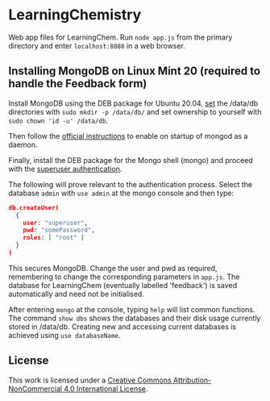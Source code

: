 # LearningChemistry
Web app files for LearningChem. Run `node app.js` from the primary directory and enter `localhost:8080` in a web browser.

## Installing MongoDB on Linux Mint 20 (required to handle the Feedback form)

Install MongoDB using the DEB package for Ubuntu 20.04, [set](https://fantinel.dev/mongodb-error-datadb-on-linux/) the /data/db directories with `sudo mkdir -p /data/db/` and set ownership to yourself with `sudo chown 'id -u' /data/db`.

Then follow the [official instructions](https://docs.mongodb.com/manual/tutorial/install-mongodb-on-ubuntu/) to enable on startup of mongod as a daemon.

Finally, install the DEB package for the Mongo shell (mongo) and proceed with the [superuser authentication](https://docs.mongodb.com/guides/server/auth/).

The following will prove relevant to the authentication process. Select the database `admin` with `use admin` at the mongo console and then type:

```json
db.createUser(
  {
    user: "superuser",
    pwd: "somePassword",
    roles: [ "root" ]
  }
)
```

This secures MongoDB. Change the user and pwd as required, remembering to change the corresponding parameters in `app.js`. The database for LearningChem (eventually labelled 'feedback') is saved automatically and need not be initialised.

After entering `mongo` at the console, typing `help` will list common functions. The command `show dbs` shows the databases and their disk usage currently stored in /data/db. Creating new and accessing current databases is achieved using `use databaseName`.

## License

This work is licensed under a [Creative Commons Attribution-NonCommercial 4.0 International License](http://creativecommons.org/licenses/by-nc/4.0/).

